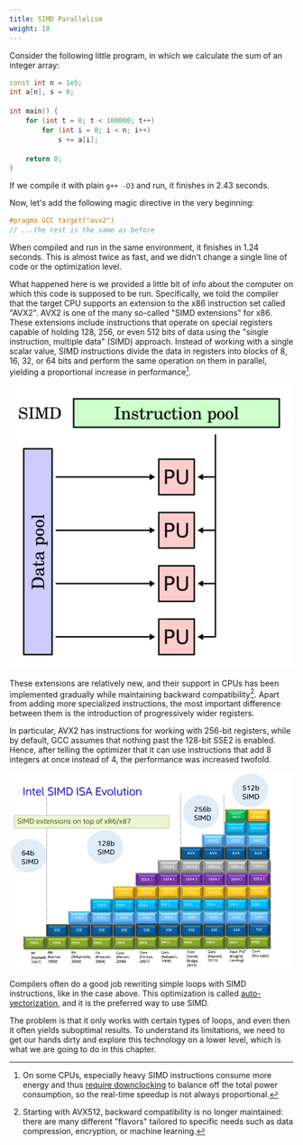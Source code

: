```yaml
---
title: SIMD Parallelism
weight: 10
---
```


Consider the following little program, in which we calculate the sum of an integer array:

```c++
const int n = 1e5;
int a[n], s = 0;

int main() {
    for (int t = 0; t < 100000; t++)
        for (int i = 0; i < n; i++)
            s += a[i];

    return 0;
}
```

If we compile it with plain `g++ -O3` and run, it finishes in 2.43 seconds.

Now, let's add the following magic directive in the very beginning:

```c++
#pragma GCC target("avx2")
// ...the rest is the same as before
```

When compiled and run in the same environment, it finishes in 1.24 seconds. This is almost twice as fast, and we didn't change a single line of code or the optimization level.

What happened here is we provided a little bit of info about the computer on which this code is supposed to be run. Specifically, we told the compiler that the target CPU supports an extension to the x86 instruction set called "AVX2". AVX2 is one of the many so-called "SIMD extensions" for x86. These extensions include instructions that operate on special registers capable of holding 128, 256, or even 512 bits of data using the "single instruction, multiple data" (SIMD) approach. Instead of working with a single scalar value, SIMD instructions divide the data in registers into blocks of 8, 16, 32, or 64 bits and perform the same operation on them in parallel, yielding a proportional increase in performance[^power].

[^power]: On some CPUs, especially heavy SIMD instructions consume more energy and thus [require downclocking](https://blog.cloudflare.com/on-the-dangers-of-intels-frequency-scaling/) to balance off the total power consumption, so the real-time speedup is not always proportional.

![](img/simd.png)

These extensions are relatively new, and their support in CPUs has been implemented gradually while maintaining backward compatibility[^avx512]. Apart from adding more specialized instructions, the most important difference between them is the introduction of progressively wider registers.

In particular, AVX2 has instructions for working with 256-bit registers, while by default, GCC assumes that nothing past the 128-bit SSE2 is enabled. Hence, after telling the optimizer that it can use instructions that add 8 integers at once instead of 4, the performance was increased twofold.

[^avx512]: Starting with AVX512, backward compatibility is no longer maintained: there are many different "flavors" tailored to specific needs such as data compression, encryption, or machine learning.

![](img/intel-extensions.webp)

Compilers often do a good job rewriting simple loops with SIMD instructions, like in the case above. This optimization is called [auto-vectorization](auto-vectorization), and it is the preferred way to use SIMD.

The problem is that it only works with certain types of loops, and even then it often yields suboptimal results. To understand its limitations, we need to get our hands dirty and explore this technology on a lower level, which is what we are going to do in this chapter.
